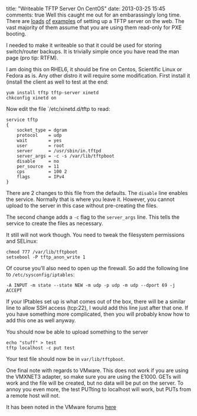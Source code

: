 title: "Writeable TFTP Server On CentOS"
date: 2013-03-25 15:45
comments: true
Well this caught me out for an embarassingly long time. There are [loads](https://blog.penumbra.be/tag/tftp/) [of](https://www.question-defense.com/2008/11/13/linux-setup-tftp-server-on-centos) [examples](https://wiki.centos.org/EdHeron/PXESetup) of setting up a TFTP server on the web. The vast majority of them assume that you are using them read-only for PXE booting.

<!-- more -->

I needed to make it writeable so that it could be used for storing switch/router backups. It is trivially simple once you have read the man page (pro tip: RTFM).

I am doing this on RHEL6, it should be fine on Centos, Scientific Linux or Fedora as is. Any other distro it will require some modification. First install it (install the client as well to test at the end:

```
yum install tftp tftp-server xinetd
chkconfig xinetd on
```

Now edit the file `/etc/xinetd.d/tftp to read:

```
service tftp
{
    socket_type = dgram
    protocol    = udp
    wait        = yes
    user        = root
    server      = /usr/sbin/in.tftpd
    server_args = -c -s /var/lib/tftpboot
    disable     = no
    per_source  = 11
    cps         = 100 2
    flags       = IPv4
}
```

There are 2 changes to this file from the defaults. The `disable` line enables the service. Normally that is where you leave it. However, you cannot upload to the server in this case without pre-creating the files.

The second change adds a `-c` flag to the `server_args` line. This tells the service to create the files as necessary.

It still will not work though. You need to tweak the filesystem permissions and SELinux:

```
chmod 777 /var/lib/tftpboot
setsebool -P tftp_anon_write 1
```

Of course you'll also need to open up the firewall. So add the following line to `/etc/sysconfig/iptables`:

```
-A INPUT -m state --state NEW -m udp -p udp -m udp --dport 69 -j ACCEPT
```

If your IPtables set up is what comes out of the box, there will be a similar line to allow SSH access (tcp:22), I would add this line just after that one. If you have something more complicated, then you will probably know how to add this one as well anyway.

You should now be able to upload something to the server

```
echo "stuff" > test
tftp localhost -c put test
```

Your test file should now be in `var/lib/tftpboot`.

One final note with regards to VMware. This does not work if you are using the VMXNET3 adapter, so make sure you are using the E1000. GETs will work and the file will be created, but no data will be put on the server. To annoy you even more, the test PUTting to localhost will work, but PUTs from a remote host will not.

It has been noted in the VMware forums [here](https://communities.vmware.com/thread/215456)
